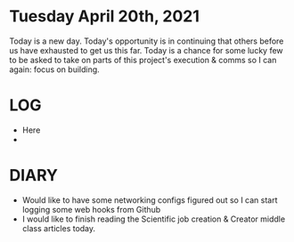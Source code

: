 # Tuesday April 20th, 2021

Today is a new day.
Today's opportunity is in continuing that others before us have exhausted to get us this far.
Today is a chance for some lucky few to be asked to take on parts of this project's execution & comms so I can again: focus on building.

# LOG
+ Here
+

# DIARY
+ Would like to have some networking configs figured out so I can start logging some web hooks from Github
+ I would like to finish reading the Scientific job creation & Creator middle class articles today.
